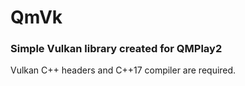 # QmVk
### Simple Vulkan library created for QMPlay2

Vulkan C++ headers and C++17 compiler are required.

